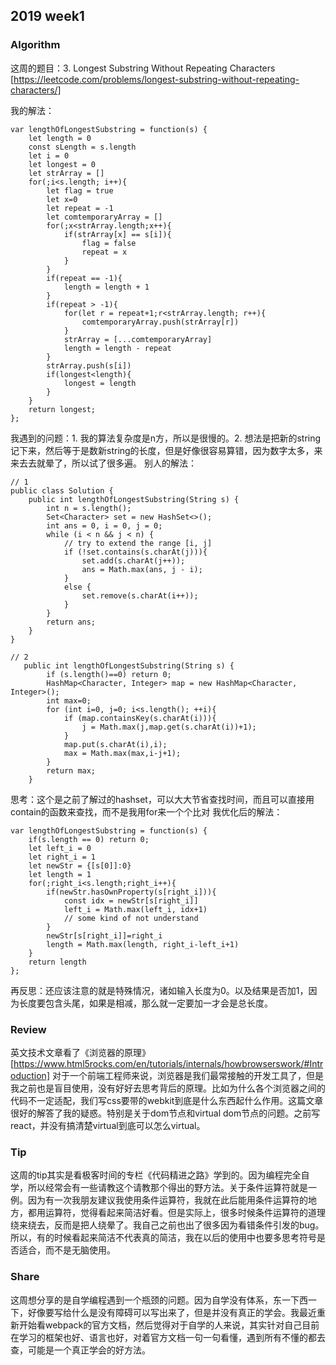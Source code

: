 ## 2019 week1
### Algorithm
这周的题目：3. Longest Substring Without Repeating Characters
[https://leetcode.com/problems/longest-substring-without-repeating-characters/]

我的解法：
```
var lengthOfLongestSubstring = function(s) {
    let length = 0
    const sLength = s.length
    let i = 0
    let longest = 0
    let strArray = []
    for(;i<s.length; i++){
        let flag = true
        let x=0
        let repeat = -1
        let comtemporaryArray = []
        for(;x<strArray.length;x++){
            if(strArray[x] == s[i]){
                flag = false
                repeat = x
            }
        }
        if(repeat == -1){
            length = length + 1
        }
        if(repeat > -1){
            for(let r = repeat+1;r<strArray.length; r++){
                comtemporaryArray.push(strArray[r])
            }
            strArray = [...comtemporaryArray]
            length = length - repeat
        }
        strArray.push(s[i])
        if(longest<length){
            longest = length
        }
    }
    return longest;
};
```
我遇到的问题：1. 我的算法复杂度是n方，所以是很慢的。2. 想法是把新的string记下来，然后等于是数新string的长度，但是好像很容易算错，因为数字太多，来来去去就晕了，所以试了很多遍。
别人的解法：
```
// 1
public class Solution {
    public int lengthOfLongestSubstring(String s) {
        int n = s.length();
        Set<Character> set = new HashSet<>();
        int ans = 0, i = 0, j = 0;
        while (i < n && j < n) {
            // try to extend the range [i, j]
            if (!set.contains(s.charAt(j))){
                set.add(s.charAt(j++));
                ans = Math.max(ans, j - i);
            }
            else {
                set.remove(s.charAt(i++));
            }
        }
        return ans;
    }
}

// 2
   public int lengthOfLongestSubstring(String s) {
        if (s.length()==0) return 0;
        HashMap<Character, Integer> map = new HashMap<Character, Integer>();
        int max=0;
        for (int i=0, j=0; i<s.length(); ++i){
            if (map.containsKey(s.charAt(i))){
                j = Math.max(j,map.get(s.charAt(i))+1);
            }
            map.put(s.charAt(i),i);
            max = Math.max(max,i-j+1);
        }
        return max;
    }
```
思考：这个是之前了解过的hashset，可以大大节省查找时间，而且可以直接用contain的函数来查找，而不是我用for来一个个比对
我优化后的解法：
```
var lengthOfLongestSubstring = function(s) {
    if(s.length == 0) return 0;
    let left_i = 0
    let right_i = 1
    let newStr = {[s[0]]:0}
    let length = 1
    for(;right_i<s.length;right_i++){
        if(newStr.hasOwnProperty(s[right_i])){
            const idx = newStr[s[right_i]]
            left_i = Math.max(left_i, idx+1) 
            // some kind of not understand
        }
        newStr[s[right_i]]=right_i
        length = Math.max(length, right_i-left_i+1)
    }
    return length
};
```
再反思：还应该注意的就是特殊情况，诸如输入长度为0。以及结果是否加1，因为长度要包含头尾，如果是相减，那么就一定要加一才会是总长度。

### Review
英文技术文章看了《浏览器的原理》[https://www.html5rocks.com/en/tutorials/internals/howbrowserswork/#Introduction]
对于一个前端工程师来说，浏览器是我们最常接触的开发工具了，但是我之前也是盲目使用，没有好好去思考背后的原理。比如为什么各个浏览器之间的代码不一定适配，我们写css要带的webkit到底是什么东西起什么作用。这篇文章很好的解答了我的疑惑。特别是关于dom节点和virtual dom节点的问题。之前写react，并没有搞清楚virtual到底可以怎么virtual。

### Tip
这周的tip其实是看极客时间的专栏《代码精进之路》学到的。因为编程完全自学，所以经常会有一些请教这个请教那个得出的野方法。关于条件运算符就是一例。因为有一次我朋友建议我使用条件运算符，我就在此后能用条件运算符的地方，都用运算符，觉得看起来简洁好看。但是实际上，很多时候条件运算符的道理绕来绕去，反而是把人绕晕了。我自己之前也出了很多因为看错条件引发的bug。所以，有的时候看起来简洁不代表真的简洁，我在以后的使用中也要多思考符号是否适合，而不是无脑使用。

### Share
这周想分享的是自学编程遇到一个瓶颈的问题。因为自学没有体系，东一下西一下，好像要写给什么是没有障碍可以写出来了，但是并没有真正的学会。我最近重新开始看webpack的官方文档，然后觉得对于自学的人来说，其实针对自己目前在学习的框架也好、语言也好，对着官方文档一句一句看懂，遇到所有不懂的都去查，可能是一个真正学会的好方法。
